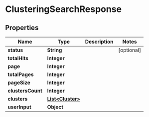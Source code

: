 

# ClusteringSearchResponse


## Properties

| Name | Type | Description | Notes |
|------------ | ------------- | ------------- | -------------|
|**status** | **String** |  |  [optional] |
|**totalHits** | **Integer** |  |  |
|**page** | **Integer** |  |  |
|**totalPages** | **Integer** |  |  |
|**pageSize** | **Integer** |  |  |
|**clustersCount** | **Integer** |  |  |
|**clusters** | [**List&lt;Cluster&gt;**](Cluster.md) |  |  |
|**userInput** | **Object** |  |  |



